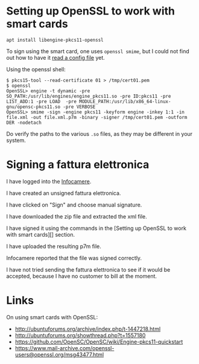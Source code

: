 # Setting up OpenSSL to work with smart cards

	apt install libengine-pkcs11-openssl

To sign using the smart card, one uses `openssl smime`, but I could not find
out how to have it [read a config file](http://opensc.1086184.n5.nabble.com/question-on-using-engine-pkcs11-with-openssl-smime-on-command-line-td13304.html)
yet.

Using the openssl shell:

	$ pkcs15-tool --read-certificate 01 > /tmp/cert01.pem
	$ openssl
	OpenSSL> engine -t dynamic -pre SO_PATH:/usr/lib/engines/engine_pkcs11.so -pre ID:pkcs11 -pre LIST_ADD:1 -pre LOAD  -pre MODULE_PATH:/usr/lib/x86_64-linux-gnu/opensc-pkcs11.so -pre VERBOSE
	OpenSSL> smime -sign -engine pkcs11 -keyform engine -inkey 1:1 -in file.xml -out file.xml.p7m -binary -signer /tmp/cert01.pem -outform DER -nodetach

Do verify the paths to the various `.so` files, as they may be different in
your system.

# Signing a fattura elettronica

I have logged into the [Infocamere](https://fattura-pa.infocamere.it/fpmi/service).

I have created an unsigned fattura elettronica.

I have clicked on "Sign" and choose manual signature.

I have downloaded the zip file and extracted the xml file.

I have signed it using the commands in the [Setting up OpenSSL to work with smart cards][] section.

I have uploaded the resulting p7m file.

Infocamere reported that the file was signed correctly.

I have not tried sending the fattura elettronica to see if it would be
accepted, because I have no customer to bill at the moment.


# Links

On using smart cards with OpenSSL:

 - http://ubuntuforums.org/archive/index.php/t-1447218.html
 - http://ubuntuforums.org/showthread.php?t=1557180
 - https://github.com/OpenSC/OpenSC/wiki/Engine-pkcs11-quickstart
 - https://www.mail-archive.com/openssl-users@openssl.org/msg43477.html

